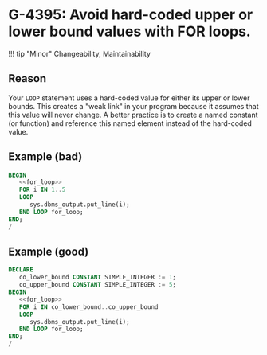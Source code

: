 # G-4395: Avoid hard-coded upper or lower bound values with FOR loops.

!!! tip "Minor"
    Changeability, Maintainability

## Reason

Your `LOOP` statement uses a hard-coded value for either its upper or lower bounds. This creates a "weak link" in your program because it assumes that this value will never change. A better practice is to create a named constant (or function) and reference this named element instead of the hard-coded value.

## Example (bad)

``` sql
BEGIN
   <<for_loop>>
   FOR i IN 1..5
   LOOP
      sys.dbms_output.put_line(i);
   END LOOP for_loop;
END;
/
```

## Example (good)

``` sql
DECLARE
   co_lower_bound CONSTANT SIMPLE_INTEGER := 1;
   co_upper_bound CONSTANT SIMPLE_INTEGER := 5;
BEGIN
   <<for_loop>>
   FOR i IN co_lower_bound..co_upper_bound
   LOOP
      sys.dbms_output.put_line(i);
   END LOOP for_loop;
END;
/
```